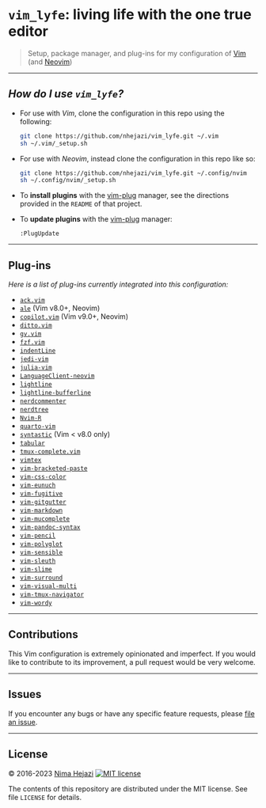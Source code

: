 # `vim_lyfe`: living life with the one true editor

> Setup, package manager, and plug-ins for my configuration of
> [Vim](http://www.vim.org/index.php) (and [Neovim](https://neovim.io/))

---
## _How do I use `vim_lyfe`?_

* For use with _Vim_, clone the configuration in this repo using the following:
  ```bash
  git clone https://github.com/nhejazi/vim_lyfe.git ~/.vim
  sh ~/.vim/_setup.sh
  ```

- For use with _Neovim_, instead clone the configuration in this repo like so:
  ```bash
  git clone https://github.com/nhejazi/vim_lyfe.git ~/.config/nvim
  sh ~/.config/nvim/_setup.sh
  ```

- To __install plugins__ with the
[vim-plug](https://github.com/junegunn/vim-plug) manager, see the directions
provided in the `README` of that project.

- To __update plugins__ with the
[vim-plug](https://github.com/junegunn/vim-plug) manager:
  ```vim
  :PlugUpdate
  ```

---

## Plug-ins

_Here is a list of plug-ins currently integrated into this configuration:_

* [`ack.vim`](https://github.com/mileszs/ack.vim)
* [`ale`](https://github.com/w0rp/ale) (Vim v8.0+, Neovim)
* [`copilot.vim`](https://github.com/github/copilot.vim) (Vim v9.0+, Neovim)
* [`ditto.vim`](https://github.com/dbmrq/vim-ditto)
* [`gv.vim`](https://github.com/junegunn/gv.vim)
* [`fzf.vim`](https://github.com/junegunn/fzf.vim)
* [`indentLine`](https://github.com/Yggdroot/indentLine)
* [`jedi-vim`](https://github.com/davidhalter/jedi-vim)
* [`julia-vim`](https://github.com/JuliaEditorSupport/julia-vim)
* [`LanguageClient-neovim`](https://github.com/autozimu/LanguageClient-neovim)
* [`lightline`](https://github.com/itchyny/lightline.vim)
* [`lightline-bufferline`](https://github.com/mengelbrecht/lightline-bufferline)
* [`nerdcommenter`](https://github.com/preservim/nerdcommenter)
* [`nerdtree`](https://github.com/preservim/nerdtree)
* [`Nvim-R`](https://github.com/jalvesaq/Nvim-R)
* [`quarto-vim`](https://github.com/quarto-dev/quarto-vim)
* [`syntastic`](https://github.com/vim-syntastic/syntastic) (Vim < v8.0 only)
* [`tabular`](https://github.com/godlygeek/tabular)
* [`tmux-complete.vim`](https://github.com/wellle/tmux-complete.vim)
* [`vimtex`](https://github.com/lervag/vimtex)
* [`vim-bracketed-paste`](https://github.com/ConradIrwin/vim-bracketed-paste)
* [`vim-css-color`](https://github.com/ap/vim-css-color)
* [`vim-eunuch`](https://github.com/tpope/vim-eunuch)
* [`vim-fugitive`](https://github.com/tpope/vim-fugitive)
* [`vim-gitgutter`](https://github.com/airblade/vim-gitgutter)
* [`vim-markdown`](https://github.com/preservim/vim-markdown)
* [`vim-mucomplete`](https://github.com/lifepillar/vim-mucomplete)
* [`vim-pandoc-syntax`](https://github.com/vim-pandoc/vim-pandoc-syntax)
* [`vim-pencil`](https://github.com/preservim/vim-pencil)
* [`vim-polyglot`](https://github.com/sheerun/vim-polyglot)
* [`vim-sensible`](https://github.com/tpope/vim-sensible)
* [`vim-sleuth`](https://github.com/tpope/vim-sleuth)
* [`vim-slime`](https://github.com/jpalardy/vim-slime)
* [`vim-surround`](https://github.com/tpope/vim-surround)
* [`vim-visual-multi`](https://github.com/mg979/vim-visual-multi)
* [`vim-tmux-navigator`](https://github.com/christoomey/vim-tmux-navigator)
* [`vim-wordy`](https://github.com/preservim/vim-wordy)

---

## Contributions

This Vim configuration is extremely opinionated and imperfect. If you would like
to contribute to its improvement, a pull request would be very welcome.

---

## Issues

If you encounter any bugs or have any specific feature requests, please [file an
issue](https://github.com/nhejazi/vim_lyfe/issues).

---

## License

&copy; 2016-2023 [Nima Hejazi](https://nimahejazi.org) [![MIT license](http://img.shields.io/badge/license-MIT-brightgreen.svg)](http://opensource.org/licenses/MIT)

The contents of this repository are distributed under the MIT license. See file
`LICENSE` for details.
